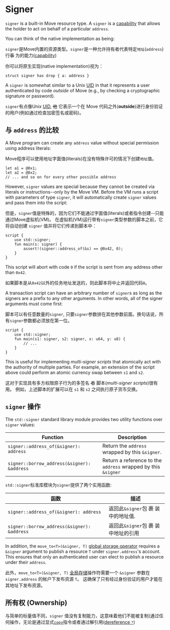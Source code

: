 # Signer

`signer` is a built-in Move resource type. A `signer` is a [capability](https://en.wikipedia.org/wiki/Object-capability_model) that allows the holder to act on
behalf of a particular `address`. 

You can think of the native implementation as being:

`signer`是Move内置的资源类型。`signer`是一种允许持有者代表特定`地址`(`address`)行~~事~~ 为的能力([capability](https://en.wikipedia.org/wiki/Object-capability_model))

你可以将原生实现(native implementation)视为：

```move
struct signer has drop { a: address }
```
A `signer` is somewhat similar to a Unix [UID](https://en.wikipedia.org/wiki/User_identifier) in
that it represents a user authenticated by code _outside_ of Move (e.g., by checking a cryptographic
signature or password).

`signer`有点像Unix [UID](https://en.wikipedia.org/wiki/User_identifier), ~~他~~ 它表示一个在 Move 代码之外(__outside__)进行身份验证的用户(例如通过检查加密签名或密码)。

## 与 `address` 的比较

A Move program can create any `address` value without special permission using address literals:

Move程序可以使用地址字面值(literals)在没有特殊许可的情况下创建`地址`值。

```move
let a1 = @0x1;
let a2 = @0x2;
// ... and so on for every other possible address
```
However, `signer` values are special because they cannot be created via literals or
instructions--only by the Move VM. Before the VM runs a script with parameters of type `signer`, it
will automatically create `signer` values and pass them into the script:

但是，`signer`值是特殊的，因为它们不能通过字面值(literals)或者指令创建--只能通过Move虚拟机(VM)。 
在虚拟机(VM)运行带有`signer`类型参数的脚本之前，它将自动创建 `signer` 值并将它们传递到脚本中：

```move=
script {
    use std::signer;
    fun main(s: signer) {
        assert!(signer::address_of(&s) == @0x42, 0);
    }
}
```

This script will abort with code `0` if the script is sent from any address other than `0x42`.

如果脚本是从`0x42`以外的任务地址发送的，则此脚本将中止并返回代码`0`。

A transaction script can have an arbitrary number of `signer`s as long as the signers are a prefix
to any other arguments. In other words, all of the signer arguments must come first:

脚本可以有任意数量的`signer`, 只要`signer`参数排在其他参数前面。换句话说，所有`signer`参数都必须放在第一位。

```move=
script {
    use std::signer;
    fun main(s1: signer, s2: signer, x: u64, y: u8) {
        // ...
    }
}
```


This is useful for implementing _multi-signer scripts_ that atomically act with the authority of
multiple parties. For example, an extension of the script above could perform an atomic currency
swap between `s1` and `s2`.

这对于实现具有多方权限原子行为的多签名 ~~者~~ 脚本(_multi-signer scripts_)很有用。 例如，上述脚本的扩展可以在 `s1` 和 `s2` 之间执行原子货币交换。

## `signer` 操作

The `std::signer` standard library module provides two utility functions over `signer` values:

| Function                                    | Description                                                   |
| ------------------------------------------- | ------------------------------------------------------------- |
| `signer::address_of(&signer): address`      | Return the `address` wrapped by this `&signer`.               |
| `signer::borrow_address(&signer): &address` | Return a reference to the `address` wrapped by this `&signer` |

`std::signer`标准库模块为`signer`提供了两个实用函数:

| 函数                                        | 描述                                                   |
| ------------------------------------------- | ------------------------------------------------------------- |
| `signer::address_of(&signer): address`      | 返回此`&signer`包 ~~裹~~ 装中的地址值.               |
| `signer::borrow_address(&signer): &address` | 返回此`&signer`包 ~~裹~~ 装中地址的引用|

In addition, the `move_to<T>(&signer, T)` [global storage operator](./global-storage-operators.md)
requires a `&signer` argument to publish a resource `T` under `signer.address`'s account. This
ensures that only an authenticated user can elect to publish a resource under their `address`.

此外，`move_to<T>(&signer, T)` [全局存储](./chapter_24_global-storage-operators.md)操作符需要一个 `&signer` 参数在 `signer.address` 的帐户下发布资源 `T`。 这确保了只有经过身份验证的用户才能在其地址下发布资源。

## 所有权 (Ownership)

与简单的标量值不同，`signer` 值没有复制能力，这意味着他们不能被复制(通过任何操作，无论是通过显式[`copy`](./chapter_10_variables.md#move-and-copy)指令或者通过解引用([dereference `*`](./chapter_8_references.md#reference-operators))
